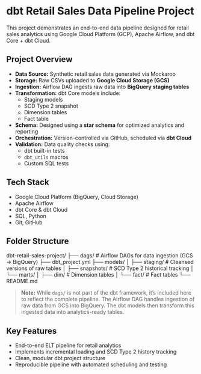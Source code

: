 # dbt Retail Sales Data Pipeline Project

This project demonstrates an end-to-end data pipeline designed for retail sales analytics using Google Cloud Platform (GCP), Apache Airflow, and dbt Core + dbt Cloud.

## Project Overview

- **Data Source:** Synthetic retail sales data generated via Mockaroo  
- **Storage:** Raw CSVs uploaded to **Google Cloud Storage (GCS)**  
- **Ingestion:** Airflow DAG ingests raw data into **BigQuery staging tables**  
- **Transformation:** dbt Core models include:
  - Staging models  
  - SCD Type 2 snapshot  
  - Dimension tables  
  - Fact table  
- **Schema:** Designed using a **star schema** for optimized analytics and reporting  
- **Orchestration:** Version-controlled via GitHub, scheduled via **dbt Cloud**  
- **Validation:** Data quality checks using:
  - dbt built-in tests  
  - `dbt_utils` macros  
  - Custom SQL tests  

## Tech Stack

- Google Cloud Platform (BigQuery, Cloud Storage)  
- Apache Airflow  
- dbt Core & dbt Cloud  
- SQL, Python  
- Git, GitHub  

## Folder Structure

dbt-retail-sales-project/
├── dags/                 # Airflow DAGs for data ingestion (GCS → BigQuery)
├── dbt_project.yml
├── models/
│   ├── staging/          # Cleansed versions of raw tables
│   ├── snapshots/        # SCD Type 2 historical tracking
│   └── marts/
│       ├── dim/          # Dimension tables
│       └── fact/         # Fact tables
└── README.md



> **Note:** While `dags/` is not part of the dbt framework, it’s included here to reflect the complete pipeline. The Airflow DAG handles ingestion of raw data from GCS into BigQuery. The dbt models then transform this ingested data into analytics-ready tables.

## Key Features

-  End-to-end ELT pipeline for retail analytics  
-  Implements incremental loading and SCD Type 2 history tracking  
-  Clean, modular dbt project structure  
-  Reproducible pipeline with automated scheduling and testing  


